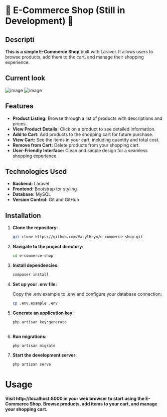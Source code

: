 # 🚧 E-Commerce Shop (Still in Development) 🚧

## Descripti

**This is a simple E-Commerce Shop** built with Laravel. It allows users to browse products, add them to the cart, and manage their shopping experience.

## Current look

![image](https://github.com/user-attachments/assets/38929d6c-1f46-4168-9d44-4839de2565d1)
![image](https://github.com/user-attachments/assets/8275d88a-e298-49f5-b129-6b7b0da13dd1)


## Features

- **Product Listing:** Browse through a list of products with descriptions and prices.
- **View Product Details:** Click on a product to see detailed information.
- **Add to Cart:** Add products to the shopping cart for future purchase.
- **View Cart:** See the items in your cart, including quantity and total cost.
- **Remove from Cart:** Delete products from your shopping cart.
- **User-Friendly Interface:** Clean and simple design for a seamless shopping experience.

## Technologies Used

- **Backend:** Laravel
- **Frontend:** Bootstrap for styling
- **Database:** MySQL
- **Version Control:** Git and GitHub

## Installation

1. **Clone the repository:**
   ```bash
   git clone https://github.com/VasylHryn/e-commerce-shop.git

2. **Navigate to the project directory:**
   ```bash
   cd e-commerce-shop
   
3. **Install dependencies:**
   ```bash
   composer install
   
4. **Set up your .env file:**
    
    Copy the .env.example to .env and configure your database connection:
   ```bash
   cp .env.example .env

5. **Generate an application key:**
   ```bash
   php artisan key:generate
  
6. **Run migrations:**
   ```bash
   php artisan migrate

6. **Start the development server:**
   ```bash
   php artisan serve
   
# Usage

**Visit http://localhost:8000 in your web browser to start using the E-Commerce Shop. Browse products, add items to your cart, and manage your shopping cart.**
